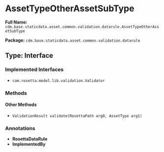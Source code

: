 # AssetTypeOtherAssetSubType

**Full Name:** `cdm.base.staticdata.asset.common.validation.datarule.AssetTypeOtherAssetSubType`

**Package:** `cdm.base.staticdata.asset.common.validation.datarule`

## Type: Interface

### Implemented Interfaces

- `com.rosetta.model.lib.validation.Validator`

### Methods

#### Other Methods

- `ValidationResult validate(RosettaPath arg0, AssetType arg1)`

### Annotations

- **RosettaDataRule**
- **ImplementedBy**

